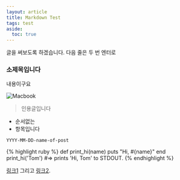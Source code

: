 ```yaml
---
layout: article
title: Markdown Test
tags: test
aside:
  toc: true
---
```


글을 써보도록 하겠습니다. 다음 줄은 두 번 엔터로

###  소제목입니다
내용이구요

![Macbook]({{site.baseurl}}/assets/img/mac.jpg)

>인용글입니다

* 순서없는
* 항목입니다

`YYYY-MM-DD-name-of-post`


{% highlight ruby %}
def print_hi(name)
  puts "Hi, #{name}"
end
print_hi('Tom')
#=> prints 'Hi, Tom' to STDOUT.
{% endhighlight %}

[링크1][jekyll-docs] 그리고 [링크2][jekyll-gh].

[jekyll-docs]: https://jekyllrb.com/docs/home
[jekyll-gh]:   https://github.com/jekyll/jekyll
